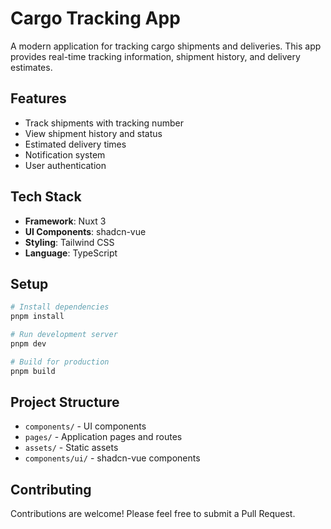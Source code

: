 # Cargo Tracking App

A modern application for tracking cargo shipments and deliveries. This app provides real-time tracking information, shipment history, and delivery estimates.

## Features

- Track shipments with tracking number
- View shipment history and status
- Estimated delivery times
- Notification system
- User authentication

## Tech Stack

- **Framework**: Nuxt 3
- **UI Components**: shadcn-vue
- **Styling**: Tailwind CSS
- **Language**: TypeScript

## Setup

```bash
# Install dependencies
pnpm install

# Run development server
pnpm dev

# Build for production
pnpm build
```

## Project Structure

- `components/` - UI components 
- `pages/` - Application pages and routes
- `assets/` - Static assets
- `components/ui/` - shadcn-vue components

## Contributing

Contributions are welcome! Please feel free to submit a Pull Request.
